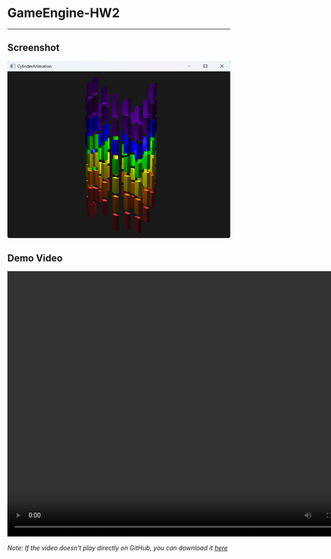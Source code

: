 # GameEngine-HW2
---
## Screenshot

![Game Engine Demo](result/image.png)

## Demo Video

<video width="800" height="600" controls>
  <source src="result/demo.mkv" type="video/mp4">
  <source src="result/demo.mkv" type="video/x-msvideo">
  Your browser does not support the video tag.
</video>



*Note: If the video doesn't play directly on GitHub, you can download it [here](result/demo.mkv)*
